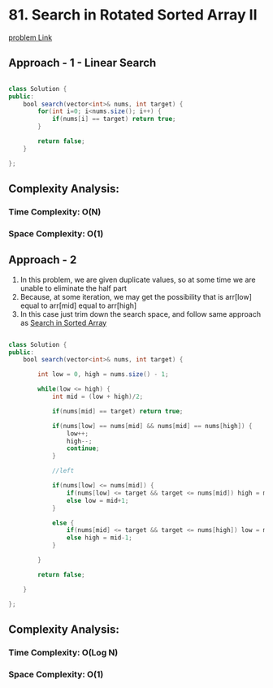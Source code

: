 # 81. Search in Rotated Sorted Array II

[problem Link](https://leetcode.com/problems/search-in-rotated-sorted-array-ii/)

## Approach - 1 - Linear Search

```Java

class Solution {
public:
    bool search(vector<int>& nums, int target) {
        for(int i=0; i<nums.size(); i++) {
            if(nums[i] == target) return true;
        }

        return false;
    }

};

```

## Complexity Analysis:

### Time Complexity: O(N)

### Space Complexity: O(1)

## Approach - 2

1. In this problem, we are given duplicate values, so at some time we are unable to eliminate the half part
2. Because, at some iteration, we may get the possibility that is arr[low] equal to arr[mid] equal to arr[high]
3. In this case just trim down the search space, and follow same approach as [Search in Sorted Array](https://github.com/cnu1328/Strivers/blob/main/Binary%20Search/6_33.%20Search%20in%20Rotated%20Sorted%20Array.md)

```Java

class Solution {
public:
    bool search(vector<int>& nums, int target) {

        int low = 0, high = nums.size() - 1;

        while(low <= high) {
            int mid = (low + high)/2;

            if(nums[mid] == target) return true;

            if(nums[low] == nums[mid] && nums[mid] == nums[high]) {
                low++;
                high--;
                continue;
            }

            //left

            if(nums[low] <= nums[mid]) {
                if(nums[low] <= target && target <= nums[mid]) high = mid-1;
                else low = mid+1;
            }

            else {
                if(nums[mid] <= target && target <= nums[high]) low = mid+1;
                else high = mid-1;
            }

        }

        return false;

    }

};

```

## Complexity Analysis:

### Time Complexity: O(Log N)

### Space Complexity: O(1)
